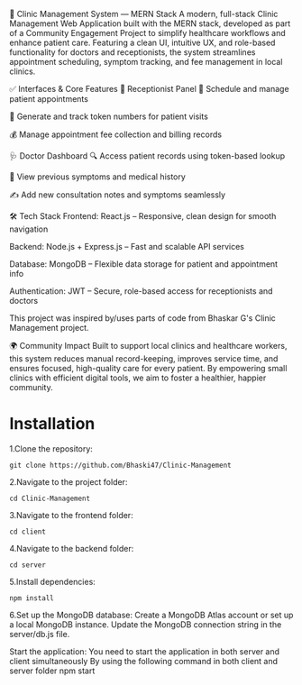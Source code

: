 🏥 Clinic Management System — MERN Stack
A modern, full-stack Clinic Management Web Application built with the MERN stack, developed as part of a Community Engagement Project to simplify healthcare workflows and enhance patient care. Featuring a clean UI, intuitive UX, and role-based functionality for doctors and receptionists, the system streamlines appointment scheduling, symptom tracking, and fee management in local clinics.

✅ Interfaces & Core Features
💼 Receptionist Panel
📅 Schedule and manage patient appointments

🔢 Generate and track token numbers for patient visits

💰 Manage appointment fee collection and billing records

🩺 Doctor Dashboard
🔍 Access patient records using token-based lookup

📖 View previous symptoms and medical history

✍️ Add new consultation notes and symptoms seamlessly

🛠 Tech Stack
Frontend: React.js – Responsive, clean design for smooth navigation

Backend: Node.js + Express.js – Fast and scalable API services

Database: MongoDB – Flexible data storage for patient and appointment info

Authentication: JWT – Secure, role-based access for receptionists and doctors

This project was inspired by/uses parts of code from Bhaskar G's Clinic Management project.

🌍 Community Impact
Built to support local clinics and healthcare workers, this system reduces manual record-keeping, improves service time, and ensures focused, high-quality care for every patient. By empowering small clinics with efficient digital tools, we aim to foster a healthier, happier community.

# Installation
1.Clone the repository:

    git clone https://github.com/Bhaski47/Clinic-Management

2.Navigate to the project folder:

    cd Clinic-Management

3.Navigate to the frontend folder:

    cd client

4.Navigate to the backend folder:

    cd server

5.Install dependencies:

    npm install

6.Set up the MongoDB database:
    Create a MongoDB Atlas account or set up a local MongoDB instance.
    Update the MongoDB connection string in the server/db.js file.

Start the application:
  You need to start the application in both server and client simultaneously
  By using the following command in both client and server folder
    npm start

